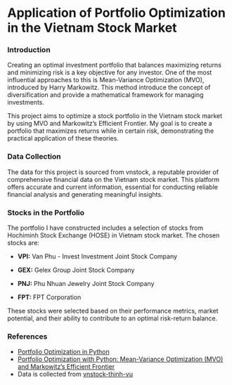 # Application of Portfolio Optimization in the Vietnam Stock Market
### Introduction
Creating an optimal investment portfolio that balances maximizing returns and minimizing risk is a key objective for any investor. One of the most influential approaches to this is Mean-Variance Optimization (MVO), introduced by Harry Markowitz. This method introduce the concept of diversification and provide a mathematical framework for managing investments.

This project aims to optimize a stock portfolio in the Vietnam stock market by using MVO and Markowitz’s Efficient Frontier. My goal is to create a portfolio that maximizes returns while in certain risk, demonstrating the practical application of these theories.

### Data Collection

The data for this project is sourced from vnstock, a reputable provider of comprehensive financial data on the Vietnam stock market. This platform offers accurate and current information, essential for conducting reliable financial analysis and generating meaningful insights.

### Stocks in the Portfolio
The portfolio I have constructed includes a selection of stocks from Hochiminh Stock Exchange (HOSE) in Vietnam stock market. The chosen stocks are:

- **VPI:** Van Phu - Invest Investment Joint Stock Company

- **GEX:** Gelex Group Joint Stock Company

- **PNJ:** Phu Nhuan Jewelry Joint Stock Company

- **FPT:** FPT Corporation

These stocks were selected based on their performance metrics, market potential, and their ability to contribute to an optimal risk-return balance.

### References
- [Portfolio Optimization in Python](https://github.com/areed1192/portfolio-optimization)
- [Portfolio Optimization with Python: Mean-Variance Optimization (MVO) and Markowitz’s Efficient Frontier](https://medium.com/@phindulo60/portfolio-optimization-with-python-mean-variance-optimization-mvo-and-markowitzs-efficient-64acb3b61ef6)
- Data is collected from [vnstock-thinh-vu](https://github.com/thinh-vu/vnstock/tree/main)
